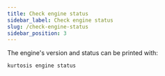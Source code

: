 ```yaml
---
title: Check engine status
sidebar_label: Check engine status
slug: /check-engine-status
sidebar_position: 3
---
```


The engine's version and status can be printed with:

```bash
kurtosis engine status
```